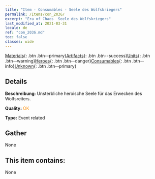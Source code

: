 ```yaml
---
title: "Item - Consumables - Seele des Wolfskriegers"
permalink: /Items/con_2036/
excerpt: "Era of Chaos  Seele des Wolfskriegers"
last_modified_at: 2021-03-31
locale: de
ref: "con_2036.md"
toc: false
classes: wide
---
```

 [Materials](/de/Items/){: .btn .btn--primary}[Artifacts](/de/Items/Artifacts/){: .btn .btn--success}[Units](/de/Items/Units/){: .btn .btn--warning}[Heroes](/de/Items/Heroes/){: .btn .btn--danger}[Consumables](/de/Items/Consumables/){: .btn .btn--info}[Unknown](/de/Items/Unknown/){: .btn .btn--primary}

## Details
 **Beschreibung:** Unsterbliche heroische Seele für das Erwecken des Wolfsreiters.

 **Quality:** <span style="color: #FF8C00">OK</span>

 **Type:** Event related

## Gather

  None

## This item contains:

  None

